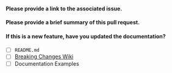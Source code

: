 #### Please provide a link to the associated issue.

#### Please provide a brief summary of this pull request.

#### If this is a new feature, have you updated the documentation?

- [ ] `README.md`
- [ ] [Breaking Changes Wiki](https://github.com/SAP/fundamental-ngx/wiki/Breaking-Changes)
- [ ] Documentation Examples
